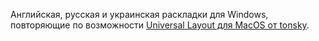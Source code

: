 Английская, русская и украинская раскладки для Windows, повторяющие по возможности [Universal Layout для MacOS от tonsky](https://github.com/tonsky/Universal-Layout).

